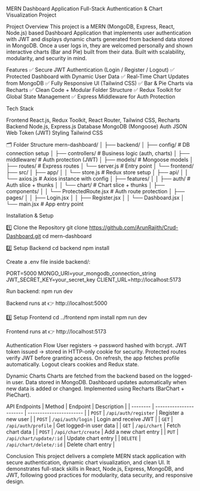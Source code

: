 MERN Dashboard Application
Full-Stack Authentication & Chart Visualization Project

Project Overview
This project is a MERN (MongoDB, Express, React, Node.js) based Dashboard Application that implements user authentication with JWT and displays dynamic charts generated from backend data stored in MongoDB.
Once a user logs in, they are welcomed personally and shown interactive charts (Bar and Pie) built from their data.
Built with scalability, modularity, and security in mind.

Features
✅ Secure JWT Authentication (Login / Register / Logout)
✅ Protected Dashboard with Dynamic User Data
✅ Real-Time Chart Updates from MongoDB
✅ Fully Responsive UI (Tailwind CSS)
✅ Bar & Pie Charts via Recharts
✅ Clean Code + Modular Folder Structure
✅ Redux Toolkit for Global State Management
✅ Express Middleware for Auth Protection

Tech Stack

Frontend	React.js, Redux Toolkit, React Router, Tailwind CSS, Recharts
Backend	Node.js, Express.js
Database	MongoDB (Mongoose)
Auth	JSON Web Token (JWT)
Styling	Tailwind CSS

🗂 Folder Structure
mern-dashboard/
│
├── backend/
│ ├── config/ # DB connection setup
│ ├── controllers/ # Business logic (auth, charts)
│ ├── middleware/ # Auth protection (JWT)
│ ├── models/ # Mongoose models
│ ├── routes/ # Express routes
│ └── server.js # Entry point
│
└── frontend/
├── src/
│ ├── app/
│ │ └── store.js # Redux store setup
│ ├── api/
│ │ └── axios.js # Axios instance with config
│ ├── features/
│ │ ├── auth/ # Auth slice + thunks
│ │ └── chart/ # Chart slice + thunks
│ ├── components/
│ │ └── ProtectedRoute.jsx # Auth route protection
│ ├── pages/
│ │ ├── Login.jsx
│ │ ├── Register.jsx
│ │ └── Dashboard.jsx
│ └── main.jsx # App entry point

Installation & Setup

1️⃣ Clone the Repository
git clone https://github.com/ArunRajith/Crud-Dashboard.git
cd mern-dashboard

2️⃣ Setup Backend
cd backend
npm install

Create a .env file inside backend/:

PORT=5000
MONGO_URI=your_mongodb_connection_string
JWT_SECRET_KEY=your_secret_key
CLIENT_URL=http://localhost:5173

Run backend:
npm run dev

Backend runs at 👉 http://localhost:5000

3️⃣ Setup Frontend
cd ../frontend
npm install
npm run dev

Frontend runs at 👉 http://localhost:5173

Authentication Flow
User registers → password hashed with bcrypt.
JWT token issued → stored in HTTP-only cookie for security.
Protected routes verify JWT before granting access.
On refresh, the app fetches profile automatically.
Logout clears cookies and Redux state.

Dynamic Charts
Charts are fetched from the backend based on the logged-in user.
Data stored in MongoDB.
Dashboard updates automatically when new data is added or changed.
Implemented using Recharts (BarChart + PieChart).

API Endpoints
| Method   | Endpoint                | Description             |
| -------- | ----------------------- | ----------------------- |
| `POST`   | `/api/auth/register`    | Register a new user     |
| `POST`   | `/api/auth/login`       | Login and receive JWT   |
| `GET`    | `/api/auth/profile`     | Get logged-in user data |
| `GET`    | `/api/chart`            | Fetch chart data        |
| `POST`   | `/api/chart/create`     | Add a new chart entry   |
| `PUT`    | `/api/chart/update/:id` | Update chart entry      |
| `DELETE` | `/api/chart/delete/:id` | Delete chart entry      |

Conclusion
This project delivers a complete MERN stack application with secure authentication, dynamic chart visualization, and clean UI.
It demonstrates full-stack skills in React, Node.js, Express, MongoDB, and JWT, following good practices for modularity, data security, and responsive design.
